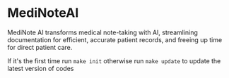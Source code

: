 # MediNoteAI
MediNote AI transforms medical note-taking with AI, streamlining documentation for efficient, accurate patient records, and freeing up time for direct patient care.

If it's the first time run ```make init``` otherwise run ```make update``` to update the latest version of codes

